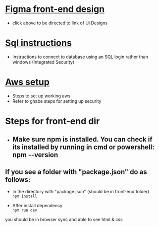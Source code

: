 # [Figma front-end design](https://www.figma.com/file/Yn017yQFhCZIDddC8menQT/Utification-views?node-id=0%3A1&t=dgaPizb53y1PsFsV-0)
  * click above to be directed to link of Ui Designs
# [Sql instructions](https://github.com/JosephArmas/cecs-491A-Team-Big-Data/blob/joseph/Sql%20instructions.md)
  * Instructions to connect to database using an SQL login rather than windows (Integrated Security)
# [Aws setup](https://github.com/JosephArmas/cecs-491A-Team-Big-Data/blob/joseph/AWS%20Setup.pdf)
  * Steps to set up working aws
  * Refer to ghabe steps for setting up security

# Steps for front-end dir
 * ## Make sure npm is installed. You can check if its installed by running in cmd or powershell: npm --version
 
## If you see a folder with "package.json" do as follows: 

  * In the directory with "package.json" (should be in front-end folder)\
  ```npm install```
  
  * After install dependency\
  ```npm run dev```

you should be in browser sync and able to see html & css 

